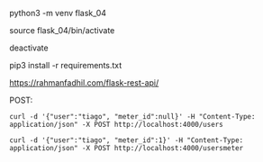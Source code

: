 python3 -m venv flask_04

source flask_04/bin/activate

deactivate

pip3 install -r requirements.txt


https://rahmanfadhil.com/flask-rest-api/




POST:
```
curl -d '{"user":"tiago", "meter_id":null}' -H "Content-Type: application/json" -X POST http://localhost:4000/users

curl -d '{"user":"tiago", "meter_id":1}' -H "Content-Type: application/json" -X POST http://localhost:4000/usersmeter
```